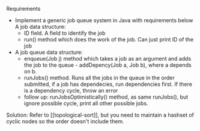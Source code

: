 
Requirements
- Implement a generic job queue system in Java with requirements below A job data structure:
	- ID field. A field to identify the job
	- run() method which does the work of the job. Can just print ID of the job
- A job queue data structure:
	- enqueue(Job j) method which takes a job as an argument and adds the job to the queue - addDepency(Job a, Job b), where a depends on b.
	- runJobs() method. Runs all the jobs in the queue in the order submitted, if a job has dependecies, run dependencies first. If there is a dependency cycle, throw an error
	- follow up: runJobsOptimistically() method, as same runJobs(), but ignore possible cycle, print all other possible jobs.

Solution:
Refer to [[topological-sort]], but you need to maintain a hashset of cyclic nodes so the order doesn't include them.